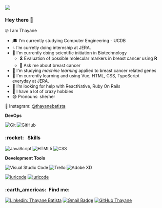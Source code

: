 ![](https://komarev.com/ghpvc/?username=thayanebatistas&color=006bed)

### Hey there 👋
🤓 I am Thayane


- 🎓 I'm currently studying Computer Engineering - UCDB
- ᛃ I'm curretly doing internship at JERA. 
- 🧬 I'm currently doing scientific initiation in Biotechnology
    - 🎗 Evaluation of possible molecular markers in breast cancer using **R**
    - 💬 Ask me about breast cancer
- 👯 I'm studying _machine learning_ applied to breast cancer related genes
- 🔨 I'm currently learning and using Vue, HTML, CSS, TypeScript everyday at JERA.
- 🤔 I’m looking for help with ReactNative, Ruby On Rails 
- 🎈 I have a lot of crazy hobbies 
- 😄 Pronouns: she/her

🔭 Instagram: [@thayanebatista](https://www.instagram.com/thayanebatista/)

**DevOps**

  ![Git](https://img.shields.io/badge/-Git-333333?style=flat&logo=git)
  ![GitHub](https://img.shields.io/badge/-GitHub-333333?style=flat&logo=github)
  

<h3> :rocket: &nbsp; Skills </h3>

  ![JavaScript](https://img.shields.io/badge/-JavaScript-333333?style=flat&logo=javascript)
  ![HTML5](https://img.shields.io/badge/-HTML5-333333?style=flat&logo=HTML5)
  ![CSS](https://img.shields.io/badge/-CSS-333333?style=flat&logo=CSS3&logoColor=1572B6)
  

**Development Tools**

  ![Visual Studio Code](https://img.shields.io/badge/-Visual%20Studio%20Code-333333?style=flat&logo=visual-studio-code&logoColor=007ACC)
  ![Trello](https://img.shields.io/badge/-Trello-333333?style=flat&logo=trello&logoColor=007ACC)
  ![Adobe XD](https://img.shields.io/badge/-Adobe%20XD-333333?style=flat&logo=adobe-xd&logoColor=007ACC)

[![iuricode](https://github-readme-stats.vercel.app/api?username=thayanebatista&theme=dark)](https://github.com/thayanebatista/)
[![iuricode](https://github-readme-stats.vercel.app/api/top-langs/?username=thayanebatista&hide=html&layout=compact&theme=dark)](https://github.com/thayanebatista/)


<h3> :earth_americas: &nbsp;Find me: </h3> 

[![Linkedin: Thayane Batista](https://img.shields.io/badge/-thayanebatista-blue?style=flat-square&logo=Linkedin&logoColor=white&link=https://www.linkedin.com/in/thayanebatista/)](https://www.linkedin.com/in/thayanebatista/)
[![Gmail Badge](https://img.shields.io/badge/-thayane@jeraapps.com-006bed?style=flat-square&logo=Gmail&logoColor=white&link=mailto:thayane@jeraapps.com)](mailto:thayane@jeraapps.com)
[![GitHub Thayane]( https://img.shields.io/github/followers/VanessaSwerts?label=follow&style=social)](https://github.com/thayanebatista)


<!--
**thayanebatista/thayanebatista** is a ✨ _special_ ✨ repository because its `README.md` (this file) appears on your GitHub profile.

Here are some ideas to get you started:

- 🔭 I’m currently working on ...
- 🌱 I’m currently learning ...
- 👯 I’m looking to collaborate on ...
- 🤔 I’m looking for help with ...
- 💬 Ask me about ...
- 📫 How to reach me: ...
- 😄 Pronouns: ...
- ⚡ Fun fact: ...
-->
